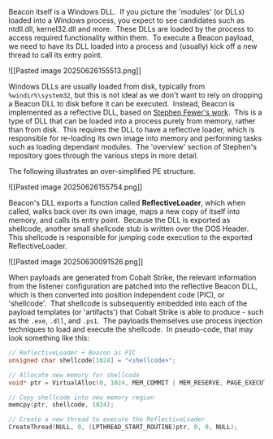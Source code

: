 Beacon itself is a Windows DLL.  If you picture the 'modules' (or DLLs) loaded into a Windows process, you expect to see candidates such as ntdll.dll, kernel32.dll and more.  These DLLs are loaded by the process to access required functionality within them.  To execute a Beacon payload, we need to have its DLL loaded into a process and (usually) kick off a new thread to call its entry point.

![[Pasted image 20250626155513.png]]

Windows DLLs are usually loaded from disk, typically from `%windir%\system32`, but this is not ideal as we don't want to rely on dropping a Beacon DLL to disk before it can be executed.  Instead, Beacon is implemented as a reflective DLL, based on [Stephen Fewer's work](https://github.com/stephenfewer/ReflectiveDLLInjection).  This is a type of DLL that can be loaded into a process purely from memory, rather than from disk.  This requires the DLL to have a reflective loader, which is responsible for re-loading its own image into memory and performing tasks such as loading dependant modules.  The 'overview' section of Stephen's repository goes through the various steps in more detail.

The following illustrates an over-simplified PE structure.

![[Pasted image 20250626155754.png]]

Beacon's DLL exports a function called **ReflectiveLoader**, which when called, walks back over its own image, maps a new copy of itself into memory, and calls its entry point.  Because the DLL is exported as shellcode, another small shellcode stub is written over the DOS Header.  This shellcode is responsible for jumping code execution to the exported ReflectiveLoader.

![[Pasted image 20250630091526.png]]

When payloads are generated from Cobalt Strike, the relevant information from the listener configuration are patched into the reflective Beacon DLL, which is then converted into position independent code (PIC), or 'shellcode'.  That shellcode is subsequently embedded into each of the payload templates (or 'artifacts') that Cobalt Strike is able to produce - such as the `.exe`, `.dll`, and `.ps1`.  The payloads themselves use process injection techniques to load and execute the shellcode.  In pseudo-code, that may look something like this:

```c
// ReflectiveLoader + Beacon as PIC
unsigned char shellcode[1024] = "<shellcode>";

// Allocate new memory for shellcode
void* ptr = VirtualAlloc(0, 1024, MEM_COMMIT | MEM_RESERVE, PAGE_EXECUTE_READWRITE);

// Copy shellcode into new memory region
memcpy(ptr, shellcode, 1024);

// Create a new thread to execute the ReflectiveLoader
CreateThread(NULL, 0, (LPTHREAD_START_ROUTINE)ptr, 0, 0, NULL);
```